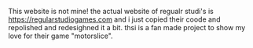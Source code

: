 This website is not mine! the actual website of regualr studi's is https://regularstudiogames.com and i just copied their coode and repolished and redesighned it a bit. thsi is a fan made project to show my love for their game "motorslice".
